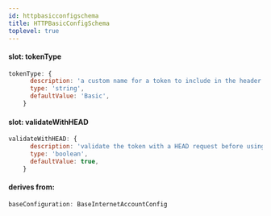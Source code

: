 ```yaml
---
id: httpbasicconfigschema
title: HTTPBasicConfigSchema
toplevel: true
---
```


#### slot: tokenType

```js
tokenType: {
      description: 'a custom name for a token to include in the header',
      type: 'string',
      defaultValue: 'Basic',
    }
```

#### slot: validateWithHEAD

```js
validateWithHEAD: {
      description: 'validate the token with a HEAD request before using it',
      type: 'boolean',
      defaultValue: true,
    }
```

#### derives from:

```js
baseConfiguration: BaseInternetAccountConfig
```
